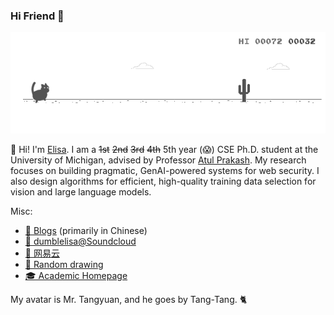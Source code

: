 ### Hi Friend 👋

<!--
**eltsai/eltsai** is a ✨ _special_ ✨ repository because its `README.md` (this file) appears on your GitHub profile.

Here are some ideas to get you started:

- 🔭 I’m currently working on ...
- 🌱 I’m currently learning ...
- 👯 I’m looking to collaborate on ...
- 🤔 I’m looking for help with ...
- 💬 Ask me about ...
- 📫 How to reach me: ...
- 😄 Pronouns: ...
- ⚡ Fun fact: ...
-->

![cat-rex](https://github.com/eltsai/eltsai/raw/master/assets/cat-rex.gif)




<!--
![github stats](https://github-readme-stats.vercel.app/api?username=eltsai&count_private=true&show_icons=true)
![Top Langs](https://github-readme-stats.vercel.app/api/top-langs/?username=eltsai&hide=javascript,html,CSS)
-->


🌱 Hi! I'm [Elisa](https://eltsai.github.io/). I am a ~~1st~~ ~~2nd~~ ~~3rd~~ ~~4th~~ 5th year (😱) CSE Ph.D. student at the University of Michigan, advised by Professor [Atul Prakash](https://web.eecs.umich.edu/~aprakash/). My research focuses on building pragmatic, GenAI-powered systems for web security. I also design algorithms for efficient, high-quality training data selection for vision and large language models. 

Misc:
- [📝 Blogs](https://etsai.site/) (primarily in Chinese)
- [🎵 dumblelisa@Soundcloud](https://soundcloud.com/dumblelisa)
- [🎵 网易云](https://music.163.com/#/artist?id=12158117)
- [🎨 Random drawing](https://etsai.site/tags/comics/)
- [‍🎓 Academic Homepage](https://eltsai.github.io/)


My avatar is Mr. Tangyuan, and he goes by Tang-Tang. 🐈









